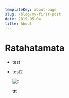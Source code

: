 ```yaml
---
templateKey: about-page
slug: /blog/my-first-post
date: 2019-05-04
title: About
---
```

# Ratahatamata

* test 
* test2

  ![t](/img/team.webp "aaa")

  ttt